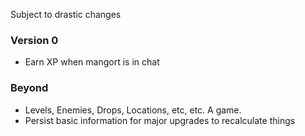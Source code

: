 Subject to drastic changes

### Version 0
- Earn XP when mangort is in chat

### Beyond
- Levels, Enemies, Drops, Locations, etc, etc. A game.
- Persist basic information for major upgrades to recalculate things
